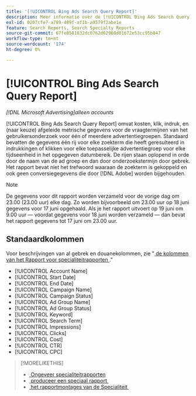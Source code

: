 ```yaml
---
title: '[!UICONTROL Bing Ads Search Query Report]'
description: Meer informatie over de [!UICONTROL Bing Ads Search Query Report] .
exl-id: 0207cfe7-a789-409f-af1b-a9579f2abe1e
feature: Search Reports, Search Specialty Reports
source-git-commit: 67fe8581832dc0762d62908d01672e53cc95b847
workflow-type: tm+mt
source-wordcount: '174'
ht-degree: 0%

---
```


# [!UICONTROL Bing Ads Search Query Report]

*[!DNL Microsoft Advertising]alleen accounts*

[!UICONTROL Bing Ads Search Query Report] omvat kosten, klik, indruk, en (naar keuze) afgeleide metrische gegevens voor de vraagtermijnen van het gebruikersonderzoek voor één of meerdere advertentiegroepen. Standaard bevatten de gegevens één rij voor elke zoekterm die heeft geresulteerd in indrukkingen of klikken voor elke toepasselijke advertentiegroep voor elke tijdseenheid in het opgegeven datumbereik. De rijen staan oplopend in orde door de naam van de ad groep en dan door onderzoekstermijn door gebrek. Het rapport bevat niet het trefwoord waaraan de zoekterm is gekoppeld en ook geen conversiegegevens die door [!DNL Adobe] worden bijgehouden.

>[!NOTE]
>
>De gegevens voor dit rapport worden verzameld voor de vorige dag om 23.00 (23.00 uur) elke dag. Zo worden bijvoorbeeld om 23.00 uur op 18 juni gegevens voor 17 juni opgehaald. Als je het rapport uitvoert op 19 juni om 9.00 uur — voordat gegevens voor 18 juni worden verzameld — dan bevat het rapport gegevens tot 17 juni om 23.00 uur.

## Standaardkolommen

Voor beschrijvingen van al gebrek en douanekolommen, zie &quot;[&#x200B; de kolommen van het Rapport voor specialiteitrapporten &#x200B;](specialty-report-columns.md).&quot;

* [!UICONTROL Account Name]
* [!UICONTROL Start Date]
* [!UICONTROL End Date]
* [!UICONTROL Campaign Name]
* [!UICONTROL Campaign Status]
* [!UICONTROL Ad Group Name]
* [!UICONTROL Ad Group Status]
* [!UICONTROL Keyword]
* [!UICONTROL Search Term]
* [!UICONTROL Impressions]
* [!UICONTROL Clicks]
* [!UICONTROL Cost]
* [!UICONTROL CTR]
* [!UICONTROL CPC]

>[!MORELIKETHIS]
>
>* [&#x200B; Ongeveer specialiteitrapporten &#x200B;](specialty-report-about.md)
>* [&#x200B; produceer een speciaal rapport &#x200B;](specialty-report-generate.md)
>* [&#x200B; het rapportmontages van de Specialiteit &#x200B;](specialty-report-settings.md)
